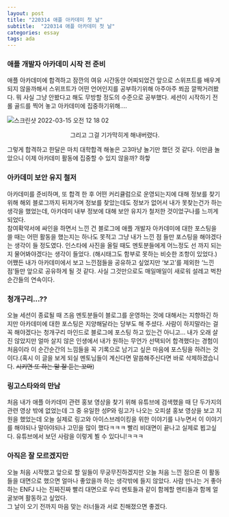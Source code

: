 ```yaml
---
layout: post
title: "220314 애플 아카데미 첫 날"
subtitle:  "220314 애플 아카데미 첫 날"
categories: essay
tags: ada
---
```

  
### 애플 개발자 아카데미 시작 전 준비  
  
애플 아카데미에 합격하고 잠깐의 여유 시간동안 어찌되었건 앞으로 스위프트를 배우게 되지 않을까해서 스위프트가 어떤 언어인지를 공부하기위해 아주아주 쬐끔 깔짝거려봤다. 뭐 사실 그냥 안봤다고 해도 무방할 정도의 수준으로 공부했다. 세션이 시작하기 전 롤 골드를 찍어 놓고 아카데미에 집중하기위해…. 

![스크린샷 2022-03-15 오전 12 18 02](https://user-images.githubusercontent.com/45965405/158203601-7c222a10-79b0-4469-841f-6c3acc7dbdab.png)
<center> 그리고 그걸 기가막히게 해내버렸다. </center>   

그렇게 합격하고 한달은 마치 대학합격 해놓은 고3마냥 놀기만 했던 것 같다. 이만큼 놀았으니 이제 아카데미 활동에 집중할 수 있지 않을까? 하핳  
  
### 아카데미 보안 유지 철저  
  
아카데미를 준비하며, 또 합격 한 후 어떤 커리큘럼으로 운영되는지에 대해 정보를 찾기위해 해외 블로그까지 뒤져가며 정보를 찾았는데도 정보가 없어서 내가 못찾는건가 하는 생각을 했었는데, 아카데미 내부 정보에 대해 보안 유지가 철저한 것이었구나를 느끼게 되었다.  
참여확약서에 싸인을 하면서 느낀 건 블로그에 애플 개발자 아카데미에 대한 포스팅을 쓸 때는 어떤 활동을 했는지는 하나도 못적고 그냥 내가 느낀 점 들만 포스팅을 해야겠다는 생각이 들 정도였다. 인스타에 사진을 올릴 때도 멘토분들에게 어느정도 선 까지 되는지 물어봐야겠다는 생각이 들었다. (해시태그도 함부로 못하는 비슷한 조항이 있었다.)  
어쨌든 내가 아카데미에서 보고 느낀점들을 공유하고 싶었지만 ‘보고’를 제외한 ‘느낀점’들만 앞으로 공유하게 될 것 같다. 사실 그것만으로도 매일매일이 새로워 설레고 벅찬 순간들의 연속이다.  
  
### 청개구리…??  
  
오늘 세션이 종료될 때 즈음 멘토분들이 블로그를 운영하는 것에 대해서는 지향하긴 하지만 아카데미에 대한 포스팅은 지양해달라는 당부도 해 주셨다. 사람이 하지말라는 걸 꼭 해야겠다는 청개구리 마인드로 블로그에 포스팅 하고 있는건 아니고… 내가 오래 살진 않았지만 얼마 살지 않은 인생에서 내가 원하는 무언가 선택되어 합격했다는 경험이 처음이라 이 순간순간의 느낌들을 꼭 기록으로 남기고 싶은 마음에 포스팅을 하려는 것이다.(혹시 이 글을 보게 되실 멘토님들이 계신다면 말씀해주신다면 바로 삭제하겠습니다. ~~시키면 또 하는 말 잘 듣는 꼬마~~)
  
### 링고스타와의 만남  
  
처음 내가 애플 아카데미 관련 홍보 영상을 찾기 위해 유튜브에 검색했을 때 단 두가지의 관련 영상 밖에 없었는데 그 중 유일한 성P와 링고가 나오는 오피셜 홍보 영상을 보고 지원을 했었는데 오늘 실제로 링고와 아이스브레이킹을 위한 이야기를 나누면서 이 이야기를 해야되나 말아야되나 고민을 많이 했다ㅋㅋㅋ 빨리 비대면이 끝나고 실제로 뵙고싶다. 유튜브에서 보던 사람을 이렇게 뵐 수 있다니!ㅋㅋㅋ  
  
### 아직은 잘 모르겠지만  
  
오늘 처음 시작했고 앞으로 할 일들이 무궁무진하겠지만 오늘 처음 느낀 점으론 이 활동들을 대면으로 했으면 얼마나 좋았을까 하는 생각밖에 들지 않았다. 사람 만나는 거 좋아하는 ENFJ 나는 진짜진짜 빨리 대면으로 우리 멘토들과 같이 함께할 멘티들과 함께 얼굴보며 활동하고 싶었다.  
그 날이 오기 전까지 마음 맞는 러너들과 서로 친해졌으면 좋겠다.  

